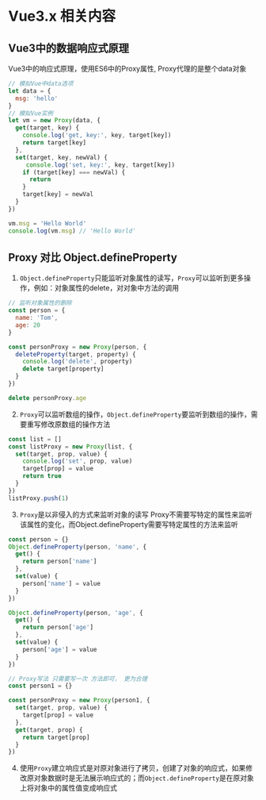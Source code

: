 # Vue3.x 相关内容

## Vue3中的数据响应式原理
Vue3中的响应式原理，使用ES6中的Proxy属性, Proxy代理的是整个data对象
```javascript
// 模拟Vue中data选项
let data = {
  msg: 'hello'
}
// 模拟Vue实例
let vm = new Proxy(data, {
  get(target, key) {
    console.log('get, key:', key, target[key])
    return target[key]
  },
  set(target, key, newVal) {
     console.log('set, key:', key, target[key])
    if (target[key] === newVal) {
      return
    }
    target[key] = newVal
  }
})

vm.msg = 'Hello World'
console.log(vm.msg) // 'Hello World'
```

## Proxy 对比 Object.defineProperty
1. `Object.defineProperty`只能监听对象属性的读写，`Proxy`可以监听到更多操作，例如：对象属性的delete，对对象中方法的调用
```js
// 监听对象属性的删除
const person = {
  name: 'Tom',
  age: 20
}

const personProxy = new Proxy(person, {
  deleteProperty(target, property) {
    console.log('delete', property)
    delete target[property]
  }
})

delete personProxy.age
```
2. `Proxy`可以监听数组的操作，`Object.defineProperty`要监听到数组的操作，需要重写修改原数组的操作方法
```js
const list = []
const listProxy = new Proxy(list, {
  set(target, prop, value) {
    console.log('set', prop, value)
    target[prop] = value
    return true
  }
})
listProxy.push(1)
```
3. `Proxy`是以非侵入的方式来监听对象的读写
Proxy不需要写特定的属性来监听该属性的变化，而Object.defineProperty需要写特定属性的方法来监听
```js
const person = {}
Object.defineProperty(person, 'name', {
  get() {
    return person['name']
  },
  set(value) {
    person['name'] = value
  }
})

Object.defineProperty(person, 'age', {
  get() {
    return person['age']
  },
  set(value) {
    person['age'] = value
  }
})

// Proxy写法 只需要写一次 方法即可， 更为合理
const person1 = {}

const personProxy = new Proxy(person1, {
  set(target, prop, value) {
    target[prop] = value
  },
  get(target, prop) {
    return target[prop]
  }
})
```
4. 使用`Proxy`建立响应式是对原对象进行了拷贝，创建了对象的响应式，如果修改原对象数据时是无法展示响应式的；而`Object.defineProperty`是在原对象上将对象中的属性值变成响应式

